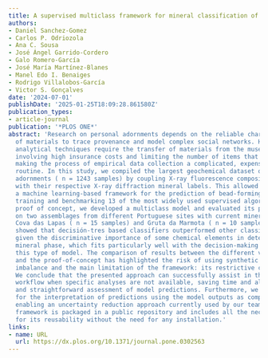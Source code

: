 ```yaml
---
title: A supervised multiclass framework for mineral classification of Iberian beads
authors:
- Daniel Sanchez-Gomez
- Carlos P. Odriozola
- Ana C. Sousa
- José Ángel Garrido-Cordero
- Galo Romero-García
- José María Martínez-Blanes
- Manel Edo I. Benaiges
- Rodrigo Villalobos-García
- Victor S. Gonçalves
date: '2024-07-01'
publishDate: '2025-01-25T18:09:28.861580Z'
publication_types:
- article-journal
publication: '*PLOS ONE*'
abstract: 'Research on personal adornments depends on the reliable characterisation
  of materials to trace provenance and model complex social networks. However, many
  analytical techniques require the transfer of materials from the museum to the laboratory,
  involving high insurance costs and limiting the number of items that can be analysed,
  making the process of empirical data collection a complicated, expensive and time-consuming
  routine. In this study, we compiled the largest geochemical dataset of Iberian personal
  adornments ( n = 1243 samples) by coupling X-ray fluorescence compositional data
  with their respective X-ray diffraction mineral labels. This allowed us to develop
  a machine learning-based framework for the prediction of bead-forming minerals by
  training and benchmarking 13 of the most widely used supervised algorithms. As a
  proof of concept, we developed a multiclass model and evaluated its performance
  on two assemblages from different Portuguese sites with current mineralogical characterisation:
  Cova das Lapas ( n = 15 samples) and Gruta da Marmota ( n = 10 samples). Our results
  showed that decisión-tres based classifiers outperformed other classification logics
  given the discriminative importance of some chemical elements in determining the
  mineral phase, which fits particularly well with the decision-making process of
  this type of model. The comparison of results between the different validation sets
  and the proof-of-concept has highlighted the risk of using synthetic data to handle
  imbalance and the main limitation of the framework: its restrictive class system.
  We conclude that the presented approach can successfully assist in the mineral classification
  workflow when specific analyses are not available, saving time and allowing a transparent
  and straightforward assessment of model predictions. Furthermore, we propose a workflow
  for the interpretation of predictions using the model outputs as compound responses
  enabling an uncertainty reduction approach currently used by our team. The Python-based
  framework is packaged in a public repository and includes all the necessary resources
  for its reusability without the need for any installation.'
links:
- name: URL
  url: https://dx.plos.org/10.1371/journal.pone.0302563
---
```

